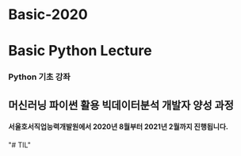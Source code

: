 # Basic-2020

# Basic Python Lecture

### Python 기초 강좌

## 머신러닝 파이썬 활용 빅데이터분석 개발자 양성 과정

#### 서울호서직업능력개발원에서 2020년 8월부터 2021년 2월까지 진행됩니다.
"# TIL" 
